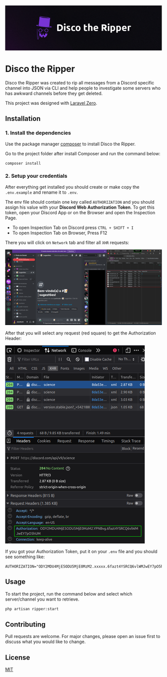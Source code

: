 
<p align="center">
  <a href="https://github.com/danielhe4rt/disco-the-ripper" target="_blank">
    <img src=".github/logo.png">
  </a>
</p>

# Disco the Ripper

Disco the Ripper was created to rip all messages from a Discord specific channel into JSON via CLI and help people to investigate 
some servers who has awkward channels before they get deleted. 

This project was designed with [Laravel Zero](https://laravel-zero.com).

## Installation

### 1. Install the dependencies

Use the package manager [composer](https://getcomposer.org) to install Disco the Ripper.

Go to the project folder after install Composer and run the command below:
```bash
composer install
```

### 2. Setup your credentials

After everything get installed you should create or make copy the `.env.example` and rename it to `.env`.

The env file should contain one key called `AUTHORIZATION` and you should assign his value with your **Discord Web Authorization Token**.
To get this token, open your Discord App or on the Browser and open the Inspection Page.

- To open Inspection Tab on Discord press `CTRL + SHIFT + I`
- To open Inspection Tab on Browser, Press F12

There you will click on `Network` tab and filter all `XHR` requests:

![network tab](.github/firstStep.png)

After that you will select any request (red square) to get the Authorization Header:

![network tab](.github/secondStep.png)

If you got your Authorization Token, put it on your `.env` file and you should see something like:

```dotenv
AUTHORIZATION="ODY2MDU4MjE5ODU5MjE0MzM2.xxxxx.6fazt4YSRCQ6vlWMJwEY7pO5hUM"
```

## Usage

To start the project, run the command below and select which server/channel you want to retrieve.

```bash
php artisan ripper:start
```

## Contributing
Pull requests are welcome. For major changes, please open an issue first to discuss what you would like to change.

## License
[MIT](https://choosealicense.com/licenses/mit/)
